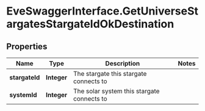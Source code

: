 # EveSwaggerInterface.GetUniverseStargatesStargateIdOkDestination

## Properties
Name | Type | Description | Notes
------------ | ------------- | ------------- | -------------
**stargateId** | **Integer** | The stargate this stargate connects to | 
**systemId** | **Integer** | The solar system this stargate connects to | 


